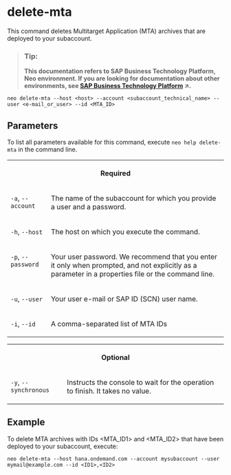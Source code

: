<!-- loio3d1163e7d5124b17af2b839feb2a1701 -->

# delete-mta

This command deletes Multitarget Application \(MTA\) archives that are deployed to your subaccount.



> ### Tip:  
> **This documentation refers to SAP Business Technology Platform, Neo environment. If you are looking for documentation about other environments, see [SAP Business Technology Platform](https://help.sap.com/viewer/65de2977205c403bbc107264b8eccf4b/Cloud/en-US/6a2c1ab5a31b4ed9a2ce17a5329e1dd8.html "SAP Business Technology Platform (SAP BTP) is an integrated offering comprised of four technology portfolios: database and data management, application development and integration, analytics, and intelligent technologies. The platform offers users the ability to turn data into business value, compose end-to-end business processes, and build and extend SAP applications quickly.") :arrow_upper_right:.**



```
neo delete-mta --host <host> --account <subaccount_technical_name> --user <e-mail_or_user> --id <MTA_ID>
```



<a name="loio3d1163e7d5124b17af2b839feb2a1701__section_N10015_N10012_N10001"/>

## Parameters



To list all parameters available for this command, execute `neo help delete-mta` in the command line.


<table>
<tr>
<th valign="top" colspan="2">

Required



</th>
</tr>
<tr>
<td valign="top">

`-a`, `--account`



</td>
<td valign="top">

The name of the subaccount for which you provide a user and a password.



</td>
</tr>
<tr>
<td valign="top">

`-h`, `--host`



</td>
<td valign="top">

The host on which you execute the command.



</td>
</tr>
<tr>
<td valign="top">

`-p`, `--password`



</td>
<td valign="top">

Your user password. We recommend that you enter it only when prompted, and not explicitly as a parameter in a properties file or the command line.



</td>
</tr>
<tr>
<td valign="top">

`-u`, `--user`



</td>
<td valign="top">

Your user e-mail or SAP ID \(SCN\) user name.



</td>
</tr>
<tr>
<td valign="top">

`-i`, `--id`



</td>
<td valign="top">

A comma-separated list of MTA IDs



</td>
</tr>
</table>


<table>
<tr>
<th valign="top" colspan="2">

Optional



</th>
</tr>
<tr>
<td valign="top">

`-y`, `--synchronous`



</td>
<td valign="top">

Instructs the console to wait for the operation to finish. It takes no value.



</td>
</tr>
</table>



<a name="loio3d1163e7d5124b17af2b839feb2a1701__section_N1014A_N10012_N10001"/>

## Example

To delete MTA archives with IDs <MTA\_ID1\> and <MTA\_ID2\> that have been deployed to your subaccount, execute:

```
neo delete-mta --host hana.ondemand.com --account mysubaccount --user mymail@example.com --id <ID1>,<ID2>
```

